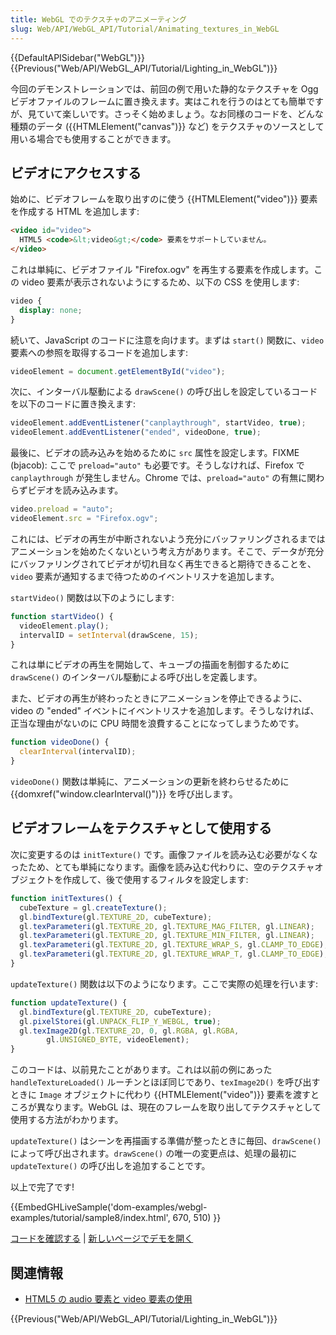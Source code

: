 ```yaml
---
title: WebGL でのテクスチャのアニメーティング
slug: Web/API/WebGL_API/Tutorial/Animating_textures_in_WebGL
---
```


{{DefaultAPISidebar("WebGL")}} {{Previous("Web/API/WebGL_API/Tutorial/Lighting_in_WebGL")}}

今回のデモンストレーションでは、前回の例で用いた静的なテクスチャを Ogg ビデオファイルのフレームに置き換えます。実はこれを行うのはとても簡単ですが、見ていて楽しいです。さっそく始めましょう。なお同様のコードを、どんな種類のデータ ({{HTMLElement("canvas")}} など) をテクスチャのソースとして用いる場合でも使用することができます。

## ビデオにアクセスする

始めに、ビデオフレームを取り出すのに使う {{HTMLElement("video")}} 要素を作成する HTML を追加します:

```html
<video id="video">
  HTML5 <code>&lt;video&gt;</code> 要素をサポートしていません。
</video>
```

これは単純に、ビデオファイル "Firefox.ogv" を再生する要素を作成します。この video 要素が表示されないようにするため、以下の CSS を使用します:

```css
video {
  display: none;
}
```

続いて、JavaScript のコードに注意を向けます。まずは `start()` 関数に、`video` 要素への参照を取得するコードを追加します:

```js
videoElement = document.getElementById("video");
```

次に、インターバル駆動による `drawScene()` の呼び出しを設定しているコードを以下のコードに置き換えます:

```js
videoElement.addEventListener("canplaythrough", startVideo, true);
videoElement.addEventListener("ended", videoDone, true);
```

最後に、ビデオの読み込みを始めるために `src` 属性を設定します。FIXME (bjacob): ここで `preload="auto"` も必要です。そうしなければ、Firefox で `canplaythrough` が発生しません。Chrome では、`preload="auto"` の有無に関わらずビデオを読み込みます。

```js
video.preload = "auto";
videoElement.src = "Firefox.ogv";
```

これには、ビデオの再生が中断されないよう充分にバッファリングされるまではアニメーションを始めたくないという考え方があります。そこで、データが充分にバッファリングされてビデオが切れ目なく再生できると期待できることを、`video` 要素が通知するまで待つためのイベントリスナを追加します。

`startVideo()` 関数は以下のようにします:

```js
function startVideo() {
  videoElement.play();
  intervalID = setInterval(drawScene, 15);
}
```

これは単にビデオの再生を開始して、キューブの描画を制御するために `drawScene()` のインターバル駆動による呼び出しを定義します。

また、ビデオの再生が終わったときにアニメーションを停止できるように、video の "ended" イベントにイベントリスナを追加します。そうしなければ、正当な理由がないのに CPU 時間を浪費することになってしまうためです。

```js
function videoDone() {
  clearInterval(intervalID);
}
```

`videoDone()` 関数は単純に、アニメーションの更新を終わらせるために {{domxref("window.clearInterval()")}} を呼び出します。

## ビデオフレームをテクスチャとして使用する

次に変更するのは `initTexture()` です。画像ファイルを読み込む必要がなくなったため、とても単純になります。画像を読み込む代わりに、空のテクスチャオブジェクトを作成して、後で使用するフィルタを設定します:

```js
function initTextures() {
  cubeTexture = gl.createTexture();
  gl.bindTexture(gl.TEXTURE_2D, cubeTexture);
  gl.texParameteri(gl.TEXTURE_2D, gl.TEXTURE_MAG_FILTER, gl.LINEAR);
  gl.texParameteri(gl.TEXTURE_2D, gl.TEXTURE_MIN_FILTER, gl.LINEAR);
  gl.texParameteri(gl.TEXTURE_2D, gl.TEXTURE_WRAP_S, gl.CLAMP_TO_EDGE);
  gl.texParameteri(gl.TEXTURE_2D, gl.TEXTURE_WRAP_T, gl.CLAMP_TO_EDGE);
}
```

`updateTexture()` 関数は以下のようになります。ここで実際の処理を行います:

```js
function updateTexture() {
  gl.bindTexture(gl.TEXTURE_2D, cubeTexture);
  gl.pixelStorei(gl.UNPACK_FLIP_Y_WEBGL, true);
  gl.texImage2D(gl.TEXTURE_2D, 0, gl.RGBA, gl.RGBA,
        gl.UNSIGNED_BYTE, videoElement);
}
```

このコードは、以前見たことがあります。これは以前の例にあった `handleTextureLoaded()` ルーチンとほぼ同じであり、`texImage2D()` を呼び出すときに `Image` オブジェクトに代わり {{HTMLElement("video")}} 要素を渡すところが異なります。WebGL は、現在のフレームを取り出してテクスチャとして使用する方法がわかります。

`updateTexture()` はシーンを再描画する準備が整ったときに毎回、`drawScene()` によって呼び出されます。`drawScene()` の唯一の変更点は、処理の最初に `updateTexture()` の呼び出しを追加することです。

以上で完了です!

{{EmbedGHLiveSample('dom-examples/webgl-examples/tutorial/sample8/index.html', 670, 510) }}

[コードを確認する](https://github.com/mdn/dom-examples/tree/main/webgl-examples/tutorial/sample8) | [新しいページでデモを開く](https://mdn.github.io/dom-examples/webgl-examples/tutorial/sample8/)

## 関連情報

- [HTML5 の audio 要素と video 要素の使用](/ja/docs/Learn/HTML/Multimedia_and_embedding/Video_and_audio_content)

{{Previous("Web/API/WebGL_API/Tutorial/Lighting_in_WebGL")}}
